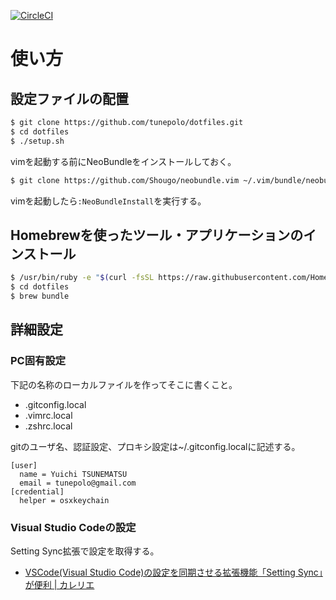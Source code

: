 [![CircleCI](https://circleci.com/gh/tunepolo/dotfiles.svg?style=svg)](https://circleci.com/gh/tunepolo/dotfiles)

# 使い方

## 設定ファイルの配置

```bash
$ git clone https://github.com/tunepolo/dotfiles.git
$ cd dotfiles
$ ./setup.sh
```

vimを起動する前にNeoBundleをインストールしておく。

```bash
$ git clone https://github.com/Shougo/neobundle.vim ~/.vim/bundle/neobundle.vim
```

vimを起動したら`:NeoBundleInstall`を実行する。

## Homebrewを使ったツール・アプリケーションのインストール

```bash
$ /usr/bin/ruby -e "$(curl -fsSL https://raw.githubusercontent.com/Homebrew/install/master/install)"
$ cd dotfiles
$ brew bundle
```

## 詳細設定

### PC固有設定

下記の名称のローカルファイルを作ってそこに書くこと。

* .gitconfig.local
* .vimrc.local
* .zshrc.local

gitのユーザ名、認証設定、プロキシ設定は~/.gitconfig.localに記述する。

```.gitconfig.local
[user]
  name = Yuichi TSUNEMATSU
  email = tunepolo@gmail.com
[credential]
  helper = osxkeychain
```

### Visual Studio Codeの設定

Setting Sync拡張で設定を取得する。

* [VSCode(Visual Studio Code)の設定を同期させる拡張機能「Setting Sync」が便利 | カレリエ](https://www.karelie.net/vscode-setting-sync/#vscodesetting_sync-7)
